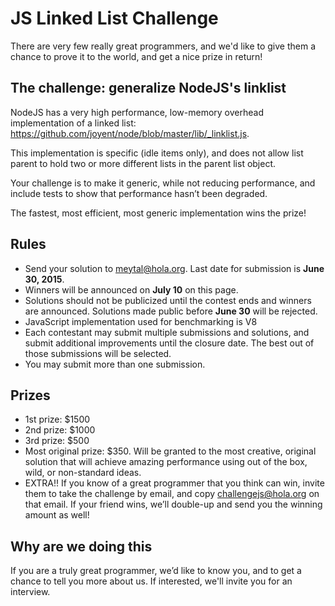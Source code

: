 # JS Linked List Challenge

There are very few really great programmers, and we'd like to give them a chance to prove it to the world, and get a nice prize in return!

## The challenge: generalize NodeJS's linklist
NodeJS has a very high performance, low-memory overhead implementation of a linked list: https://github.com/joyent/node/blob/master/lib/_linklist.js.

This implementation is specific (idle items only), and does not allow list parent to hold two or more different lists in the parent list object.

Your challenge is to make it generic, while not reducing performance, and include tests to show that performance hasn’t been degraded.

The fastest, most efficient, most generic implementation wins the prize!

## Rules
* Send your solution to meytal@hola.org. Last date for submission is **June 30, 2015**.
* Winners will be announced on **July 10** on this page.
* Solutions should not be publicized until the contest ends and winners are announced. Solutions made public before **June 30** will be rejected.
* JavaScript implementation used for benchmarking is V8
* Each contestant may submit multiple submissions and solutions, and submit additional improvements until the closure date. The best out of those submissions will be selected.
* You may submit more than one submission.

## Prizes
* 1st prize: $1500
* 2nd prize: $1000
* 3rd prize: $500
* Most original prize: $350. Will be granted to the most creative, original solution that will achieve amazing performance using out of the box, wild, or non-standard ideas.
* EXTRA!! If you know of a great programmer that you think can win, invite them to take the challenge by email, and copy challengejs@hola.org on that email. If your friend wins, we’ll double-up and send you the winning amount as well!

## Why are we doing this
If you are a truly great programmer, we’d like to know you, and to get a chance to tell you more about us. If interested, we'll invite you for an interview.

